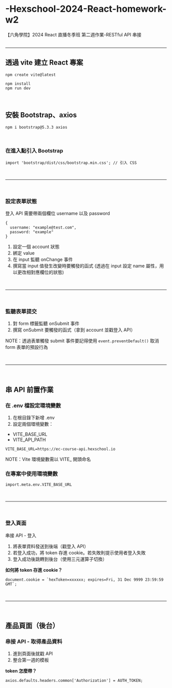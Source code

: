 # -Hexschool-2024-React-homework-w2

【六角學院】2024 React 直播冬季班 第二週作業-RESTful API 串接
<br><br>

<hr>

## 透過 vite 建立 React 專案

```
npm create vite@latest
```

```
npm install
npm run dev
```

<br>

## 安裝 Bootstrap、axios

```
npm i bootstrap@5.3.3 axios
```

<br>

### 在進入點引入 Bootstrap

```
import 'bootstrap/dist/css/bootstrap.min.css'; // 引入 CSS
```

<br>
<hr>
<br>

### 設定表單狀態

登入 API 需要帶兩個欄位 username 以及 password

```
{
  username: "example@test.com",
  password: "example"
}
```

1. 設定一個 account 狀態
2. 綁定 value
3. 在 input 監聽 onChange 事件
4. 撰寫當 input 值發生改變時要觸發的函式
   (透過在 input 設定 name 屬性，用以更改相對應欄位的狀態)

<br>
<hr>
<br>

### 監聽表單提交

1. 對 form 標籤監聽 onSubmit 事件
2. 撰寫 onSubmit 要觸發的函式（拿到 account 並戳登入 API）

NOTE：透過表單觸發 submit 事件要記得使用 `event.preventDefault()` 取消 form 表單的預設行為

<br>
<hr>
<br>

## 串 API 前置作業

### 在 .env 檔設定環境變數

1. 在根目錄下新增 .env
2. 設定兩個環境變數：

- VITE_BASE_URL
- VITE_API_PATH

```
VITE_BASE_URL=https://ec-course-api.hexschool.io
```

NOTE：Vite 環境變數需以 VITE\_ 開頭命名

### 在專案中使用環境變數

```
import.meta.env.VITE_BASE_URL
```

<br>
<hr>
<br>

### 登入頁面

串接 API - 登入

1. 將表單資料發送到後端（戳登入 API）
2. 若登入成功，將 token 存進 cookie。若失敗則提示使用者登入失敗
3. 登入成功後跳轉到後台（使用三元運算子切換）

**如何將 token 存進 cookie？**

```
document.cookie = `hexToken=xxxxxx; expires=Fri, 31 Dec 9999 23:59:59 GMT`;
```

<br>
<hr>
<br>

## 產品頁面（後台）

### 串接 API - 取得產品資料

1. 進到頁面後就戳 API
2. 整合第一週的模板

**token 怎麼帶？**

```
axios.defaults.headers.common['Authorization'] = AUTH_TOKEN;
```
